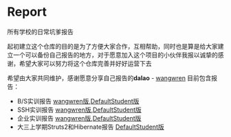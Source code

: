 # Report
所有学校的日常坑爹报告

起初建立这个仓库的目的是为了方便大家合作，互相帮助，同时也是算是给大家建立一个可以备份自己报告的地方，对于愿意加入这个项目的小伙伴我报以诚挚的感谢，希望大家可以努力将这个仓库完善并好好运营下去

希望由大家共同维护，感谢愿意分享自己报告的**dalao** - <a href="https://github.com/wangwren">wangwren</a>
目前包含报告：
- B/S实训报告 <a href="https://github.com/ZTX97/Report/blob/master/BS%E5%AE%9E%E8%AE%AD%E6%8A%A5%E5%91%8A-%E7%BD%91%E4%B8%8A%E4%B9%A6%E5%BA%97.doc">wangwren版</a>,<a href="https://github.com/ZTX97/Report/blob/master/BS%E5%AE%9E%E8%AE%AD%E6%8A%A5%E5%91%8A%E5%91%A8%E5%A4%A9%E7%A5%A5.docx">DefaultStudent版</a>
- SSH实训报告 <a href="https://github.com/ZTX97/Report/blob/master/SSH%E5%AE%9E%E8%AE%AD%E6%8A%A5%E5%91%8A-%E7%BD%91%E4%B8%8A%E4%B9%A6%E5%BA%97.doc">wangwren版</a>,<a href="https://github.com/ZTX97/Report/blob/master/SSH%E5%AE%9E%E8%AE%AD%E6%8A%A5%E5%91%8A%E5%91%A8%E5%A4%A9%E7%A5%A5.doc">DefaultStudent版</a>
- 企业实训报告 <a href="https://github.com/ZTX97/Report/blob/master/%E4%BC%81%E4%B8%9A%E5%AE%9E%E8%AE%AD%E6%8A%A5%E5%91%8A%E7%8E%8B%E5%A8%81%E4%BA%BA.docx">wangwren版</a>,<a href="https://github.com/ZTX97/Report/blob/master/%E4%BC%81%E4%B8%9A%E5%AE%9E%E8%AE%AD%E6%8A%A5%E5%91%8A.docx">DefaultStudent版</a>
- 大三上学期Struts2和Hibernate报告 <a href="https://github.com/ZTX97/Report/blob/master/%E5%A4%A7%E4%B8%89%E4%B8%8A%E6%9C%9F%E6%9C%AB.zip">DefaultStudent版</a>
